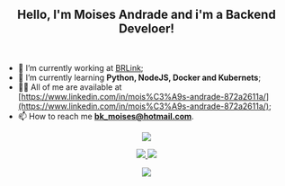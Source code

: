 <h2 align="center">Hello, I'm Moises Andrade and i'm a Backend Develoer!</h1><br>

- 🔭 I’m currently working at [BRLink](https://brlink.gupy.io/);
- 🌱 I’m currently learning **Python, NodeJS, Docker and Kubernets**;
- 👨‍💻 All of me are available at [https://www.linkedin.com/in/mois%C3%A9s-andrade-872a2611a/](https://www.linkedin.com/in/mois%C3%A9s-andrade-872a2611a/);
- 📫 How to reach me **bk_moises@hotmail.com**.

<p  align="center">
<img src="https://user-images.githubusercontent.com/73097560/115834477-dbab4500-a447-11eb-908a-139a6edaec5c.gif">             
<br>

<p align="center">
<a href="https://github.com/bkmoises">
      <img src="https://github-readme-stats-git-masterrstaa-rickstaa.vercel.app/api?username=bkmoises&show_icons=true&theme=radical&bg_color=0D1117&hide_border=true" />
<img src="https://github-readme-streak-stats.herokuapp.com?user=bkmoises&theme=radical&hide_border=true&background=0D1117" />

<p  align="center">
<img src="https://user-images.githubusercontent.com/73097560/115834477-dbab4500-a447-11eb-908a-139a6edaec5c.gif">             
<br>

